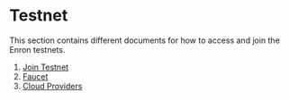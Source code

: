 <!--
order: false
parent:
  order: 5
-->

# Testnet

This section contains different documents for how to access and join the Enron testnets.

1. [Join Testnet](./join)
1. [Faucet](./faucet)
1. [Cloud Providers](./cloud_providers)
